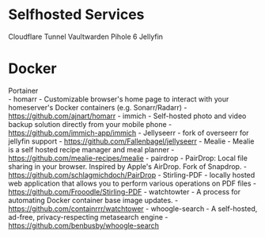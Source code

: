 # Selfhosted Services

Cloudflare Tunnel
Vaultwarden
Pihole 6
Jellyfin

# Docker
Portainer 	
			- homarr - Customizable browser's home page to interact with your homeserver's Docker containers (e.g. Sonarr/Radarr) - https://github.com/ajnart/homarr
			- immich - Self-hosted photo and video backup solution directly from your mobile phone - https://github.com/immich-app/immich
			- Jellyseerr - fork of overseerr for jellyfin support - https://github.com/Fallenbagel/jellyseerr
			- Mealie - Mealie is a self hosted recipe manager and meal planner - https://github.com/mealie-recipes/mealie
			- pairdrop - PairDrop: Local file sharing in your browser. Inspired by Apple's AirDrop. Fork of Snapdrop. - https://github.com/schlagmichdoch/PairDrop
			- Stirling-PDF - locally hosted web application that allows you to perform various operations on PDF files - https://github.com/Frooodle/Stirling-PDF
			- watchtowter - A process for automating Docker container base image updates. - https://github.com/containrrr/watchtower
			- whoogle-search - A self-hosted, ad-free, privacy-respecting metasearch engine - https://github.com/benbusby/whoogle-search